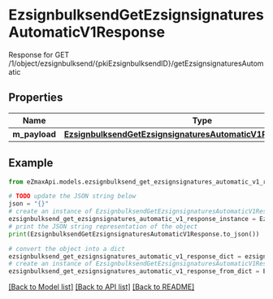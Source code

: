 # EzsignbulksendGetEzsignsignaturesAutomaticV1Response

Response for GET /1/object/ezsignbulksend/{pkiEzsignbulksendID}/getEzsignsignaturesAutomatic

## Properties

Name | Type | Description | Notes
------------ | ------------- | ------------- | -------------
**m_payload** | [**EzsignbulksendGetEzsignsignaturesAutomaticV1ResponseMPayload**](EzsignbulksendGetEzsignsignaturesAutomaticV1ResponseMPayload.md) |  | 

## Example

```python
from eZmaxApi.models.ezsignbulksend_get_ezsignsignatures_automatic_v1_response import EzsignbulksendGetEzsignsignaturesAutomaticV1Response

# TODO update the JSON string below
json = "{}"
# create an instance of EzsignbulksendGetEzsignsignaturesAutomaticV1Response from a JSON string
ezsignbulksend_get_ezsignsignatures_automatic_v1_response_instance = EzsignbulksendGetEzsignsignaturesAutomaticV1Response.from_json(json)
# print the JSON string representation of the object
print(EzsignbulksendGetEzsignsignaturesAutomaticV1Response.to_json())

# convert the object into a dict
ezsignbulksend_get_ezsignsignatures_automatic_v1_response_dict = ezsignbulksend_get_ezsignsignatures_automatic_v1_response_instance.to_dict()
# create an instance of EzsignbulksendGetEzsignsignaturesAutomaticV1Response from a dict
ezsignbulksend_get_ezsignsignatures_automatic_v1_response_from_dict = EzsignbulksendGetEzsignsignaturesAutomaticV1Response.from_dict(ezsignbulksend_get_ezsignsignatures_automatic_v1_response_dict)
```
[[Back to Model list]](../README.md#documentation-for-models) [[Back to API list]](../README.md#documentation-for-api-endpoints) [[Back to README]](../README.md)


